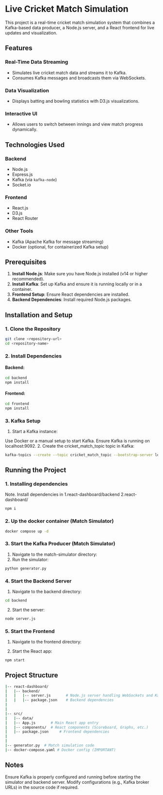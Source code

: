 # Live Cricket Match Simulation

This project is a real-time cricket match simulation system that combines a Kafka-based data producer, a Node.js server, and a React frontend for live updates and visualization.

## Features

### Real-Time Data Streaming
- Simulates live cricket match data and streams it to Kafka.
- Consumes Kafka messages and broadcasts them via WebSockets.

### Data Visualization
- Displays batting and bowling statistics with D3.js visualizations.

### Interactive UI
- Allows users to switch between innings and view match progress dynamically.

## Technologies Used

### Backend
- Node.js
- Express.js
- Kafka (via `kafka-node`)
- Socket.io

### Frontend
- React.js
- D3.js
- React Router

### Other Tools
- Kafka (Apache Kafka for message streaming)
- Docker (optional, for containerized Kafka setup)

## Prerequisites

1. **Install Node.js**: Make sure you have Node.js installed (v14 or higher recommended).
2. **Install Kafka**: Set up Kafka and ensure it is running locally or in a container.
3. **Frontend Setup**: Ensure React dependencies are installed.
4. **Backend Dependencies**: Install required Node.js packages.

## Installation and Setup

### 1. Clone the Repository

```bash
git clone <repository-url>
cd <repository-name>
```
### 2. Install Dependencies
#### Backend:
```bash
cd backend
npm install
```
#### Frontend:

```bash
cd frontend
npm install
```

### 3. Kafka Setup

1. Start a Kafka instance:

Use Docker or a manual setup to start Kafka.
Ensure Kafka is running on localhost:9092.
2. Create the cricket_match_topic topic in Kafka:
```bash
kafka-topics --create --topic cricket_match_topic --bootstrap-server localhost:9092 --partitions 1 --replication-factor 1
```
## Running the Project
### 1. Installing dependencies
Note. Install dependencies in 
1.react-dashboard/backend
2.react-dashboard/
```bash
npm i
```
### 2. Up the docker container (Match Simulator)
```bash
docker compose up -d
```

### 3. Start the Kafka Producer (Match Simulator)

1. Navigate to the match-simulator directory:
2. Run the simulator:
```bash
python generator.py
```

### 4. Start the Backend Server
1. Navigate to the backend directory:
```bash
cd backend
```

2. Start the server:
```bash
node server.js
```
### 5. Start the Frontend
1. Navigate to the frontend directory:

2. Start the React app:
```bash
npm start
```

## Project Structure
```bash
|-- react-dashboard/
|   |-- backend/
|   |   |-- server.js       # Node.js server handling WebSockets and Kafka consumer
|   |   |-- package.json    # Backend dependencies
|
|
|-- src/
|   |-- data/
|   |-- App.js       # Main React app entry
|   |-- components/  # React components (Scoreboard, Graphs, etc.)
|   |-- package.json     # Frontend dependencies
|
|
|-- generator.py  # Match simulation code
|-- docker-compose.yaml # Docker config (IMPORTANT)
```

## Notes
Ensure Kafka is properly configured and running before starting the simulator and backend server.
Modify configurations (e.g., Kafka broker URLs) in the source code if required.